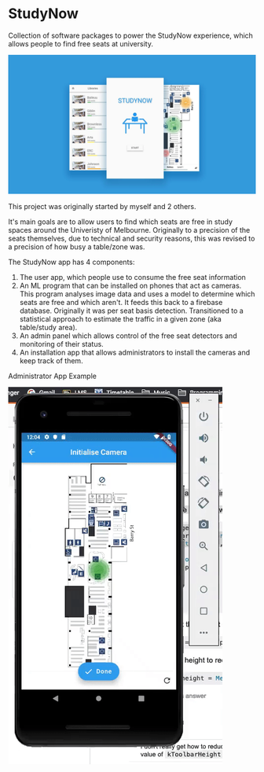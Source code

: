 # StudyNow

Collection of software packages to power the StudyNow experience, which allows people to find free seats at university.

<p align="center">
  <img src="studynow.png" width="900" title="hover text">
</p>

This project was originally started by myself and 2 others.

It's main goals are to allow users to find which seats are free in study spaces around the Univeristy of Melbourne. Originally to a precision of the seats themselves, due to technical and security reasons, this was revised to a precision of how busy a table/zone was.

The StudyNow app has 4 components:
1. The user app, which people use to consume the free seat information
2. An ML program that can be installed on phones that act as cameras. This program analyses image data and uses a model to determine which seats are free and which aren't. It feeds this back to a firebase database. Originally it was per seat basis detection. Transitioned to a statistical approach to estimate the traffic in a given zone (aka table/study area).
3. An admin panel which allows control of the free seat detectors and monitoring of their status.
4. An installation app that allows administrators to install the cameras and keep track of them.


Administrator App Example

![Gif Demo](https://raw.githubusercontent.com/caelan-a/StudyNow/master/ezgif.com-video-to-gif.gif)
